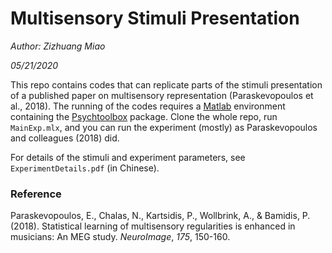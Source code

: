 # Multisensory Stimuli Presentation

*Author: Zizhuang Miao*

*05/21/2020*

This repo contains codes that can replicate parts of the stimuli presentation of a published paper on multisensory representation (Paraskevopoulos et al., 2018). The running of the codes requires a [Matlab](https://www.mathworks.com/products/matlab.html) environment containing the [Psychtoolbox](http://psychtoolbox.org/) package. Clone the whole repo, run `MainExp.mlx`, and you can run the experiment (mostly) as Paraskevopoulos and colleagues (2018) did.

For details of the stimuli and experiment parameters, see `ExperimentDetails.pdf` (in Chinese).

### Reference

Paraskevopoulos, E., Chalas, N., Kartsidis, P., Wollbrink, A., & Bamidis, P. (2018). Statistical learning of multisensory regularities is enhanced in musicians: An MEG study. *NeuroImage*, *175*, 150-160.
